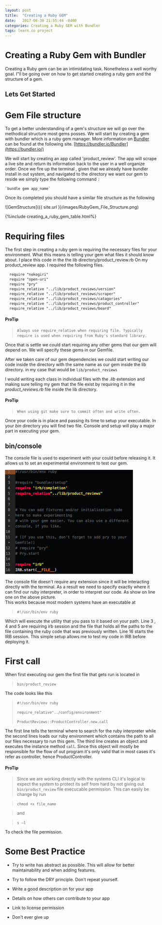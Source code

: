```yaml
---
layout: post
title:  "Creating a Ruby GEM"
date:   2017-06-30 21:55:44 -0400
categories: Creating a Ruby GEM with Bundler
tags: learn.co project
---           
```


# Creating a Ruby Gem with Bundler

Creating a Ruby gem can be an intimidating task. Nonetheless a well worthy goal. I"ll be going over on how to get started creating a ruby gem and the structure of a gem.

## Lets Get Started

# Gem File structure
To get a better understanding of a gem's structure we will go over the methodical structure most gems posses. We will start by creating a gem with bundler which is a ruby gem manager. More information on [Bundler](https://bundler.io/) can be found at the following site. [https://bundler.io/Bundler](https://bundler.io/)

We will start by creating an app called 'product_review'.
The app will scrape a live site and return its information back to the user in a well organize order.
Once we fire up the terminal , given that we already have bundler install in out system, and navigated to the directory we want our gem to reside we simply type the following command `:`

    `bundle gem app_name`

Once its completed you should have a similar file structure as the following

   ![GemStructure]({{ site.url }}/images/RubyGem_File_Structure.png)

   {%include creating_a_ruby_gem_table.html%}


# Requiring files

The first step in creating a ruby gem is requiring the necessary files for your environment. What this means is telling your gem what files it should know about. I place this code in the the lib directory/product_review.rb
On my product_review app. I required the following files.


      require "nokogiri"
      require "open-uri"
      require "pry"
      require_relative "../lib/product_reviews/version"
      require_relative "../lib/product_reviews/scraper"
      require_relative "../lib/product_reviews/catagories"
      require_relative "../lib/product_reviews/product_controller"
      require_relative "../lib/product_reviews/board"

#### ProTip
>  `Always use require_relative when requiring file.
    Typically require is used when requiring from Ruby's standard library.`

  Once that is settle we could start requiring any other gems that our gem will depend on. We will specify these gems in our Gemfile.

  After we taken care of our gem dependencies we could start writing our code inside the directory with the same name as our gem inside the lib directory.
  in my case that would be `lib/product_reviews`

  I would writing each class in individual files with the *.lib* extension and making sure telling my gem that the file exist by requiring it in the *product_reviews.rb* file inside the lib directory.


#### ProTip
  >  `When using git make sure to commit often and write often.`

  Once your code is in place and passing its time to setup your executable.
  In your *bin* directory you will find two file. Console and setup will play a major part in executing your gem.

## bin/console
  The console file is used to experiment with your could before releasing it. It allows us to set an experimental environment to test our gem.

  ![bin-console](/images/bin-console.png)

  The console file doesn't require any extension since it will be interacting directly with the terminal. As a result we need to specify exactly where it can find our ruby interpreter, in order to interpret our code. As show on line one on the above picture.  
  This works because most modern systems have an executable at
  > `#!/usr/bin/env ruby `

  Which will execute the utility that you pass to it based on your path.
  Line 3 , 4 and 5 are requiring irb session and the file that holds all the paths to the file containing the ruby code that was previously written.
  Line 16 starts the IRB session. This simple setup allows me to test my code in IRB before deploying it.

# First call
  When first executing our gem the first file that gets run is located in
  > `bin/product_review`

  The code looks like this

> ` #!/usr/bin/env ruby `
>
> ` require_relative"../config/environment" `
>
> ` ProductReviews::ProductController.new.call `

The first line tells the terminal where to search for the ruby interpreter while the second lines loads our ruby environment which contains the path to all our files necessary to run this gem. The third line creates an object and executes the instance method `call`. Since this object will mostly be responsible for the flow of out program it's only valid that in most cases it's refer as controller, hence ProductController.

#### ProTip
>  Since we are working directly with the systems CLI it's logical to expect the system to protect its self from hard by not giving out `bin/product_review` file execucable permission. This can easily be change by run

  > `chmod +x file_name`

>  and

  > `s –l `

  To check the file permission.

# Some Best Practice

  * Try to write has abstract as possible. This will allow for better maintainability and when adding features.

  * Try to follow the DRY principle. Don't repeat yourself.

  * Write a good description on for your app

  * Details on how others can contribute to your app

  * Link to license permission

  * Don't ever give up
